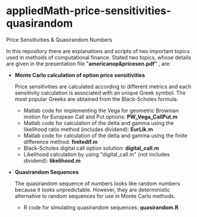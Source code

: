 # appliedMath-price-sensitivities-quasirandom
Price Sensitivities &amp; Quasirandom Numbers

In this repository there are explanations and scripts of two important topics used in methods of computational finance. Stated two topics, whose details are given in the presentation file "**americanop&pricesen.pdf**" , are:
* **Monte Carlo calculation of option price sensitivities**

  Price sensitivities are calculated according to different metrics and each sensitivity calculation is associated with an unique Greek symbol. The most popular      Greeks are obtained from the Black-Scholes formula.

  * Matlab code for implementing the Vega for geometric Brownian motion for European Call and Put options: **PW_Vega_CallPut.m**
  * Matlab code for calculation of the delta and gamma using the likelihood ratio method (includes dividend): **EurLik.m**
  * Matlab code for calculation of the delta and gamma using the finite difference method: **finitedif.m**
  * Black-Scholes digital call option solution: **digital_call.m**
  * Likelihood calculation by using "digital_call.m" (not includes dividend): **likelihood.m**
 
* **Quasirandom Sequences**

  The quasirandom sequence of numbers looks like random numbers because it looks unpredictable. However, they are deterministic alternative to random sequences for use in Monte Carlo methods.
  * R code for simulating quasirandom sequences: **quasirandom.R**
